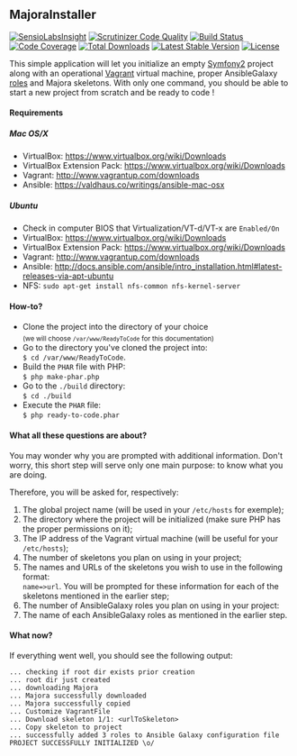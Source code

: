 MajoraInstaller
-----------------
[![SensioLabsInsight](https://insight.sensiolabs.com/projects/05ea6a83-c3b1-4851-a6d1-7d3d94a39bdf/mini.png)](https://insight.sensiolabs.com/projects/05ea6a83-c3b1-4851-a6d1-7d3d94a39bdf) [![Scrutinizer Code Quality](https://scrutinizer-ci.com/g/LinkValue/MajoraInstaller/badges/quality-score.png?b=master)](https://scrutinizer-ci.com/g/LinkValue/MajoraInstaller/?branch=master) [![Build Status](https://scrutinizer-ci.com/g/LinkValue/MajoraInstaller/badges/build.png?b=master)](https://scrutinizer-ci.com/g/LinkValue/MajoraInstaller/build-status/master) [![Code Coverage](https://scrutinizer-ci.com/g/LinkValue/MajoraInstaller/badges/coverage.png?b=master)](https://scrutinizer-ci.com/g/LinkValue/MajoraInstaller/?branch=master) [![Total Downloads](https://poser.pugx.org/majora/installer/downloads)](https://packagist.org/packages/majora/installer) [![Latest Stable Version](https://poser.pugx.org/majora/installer/v/stable)](https://packagist.org/packages/majora/installer) [![License](https://poser.pugx.org/majora/installer/license)](https://packagist.org/packages/majora/installer)

This simple application will let you initialize an empty [Symfony2](https://symfony.com/) project along with an operational [Vagrant](https://www.vagrantup.com/) virtual machine, proper AnsibleGalaxy [roles](https://galaxy.ansible.com/) and Majora skeletons.
With only one command, you should be able to start a new project from scratch and be ready to code !

#### Requirements

##### Mac OS/X

* VirtualBox: https://www.virtualbox.org/wiki/Downloads
* VirtualBox Extension Pack: https://www.virtualbox.org/wiki/Downloads
* Vagrant: http://www.vagrantup.com/downloads
* Ansible: https://valdhaus.co/writings/ansible-mac-osx

##### Ubuntu

* Check in computer BIOS that Virtualization/VT-d/VT-x are `Enabled/On`
* VirtualBox: https://www.virtualbox.org/wiki/Downloads
* VirtualBox Extension Pack: https://www.virtualbox.org/wiki/Downloads
* Vagrant: http://www.vagrantup.com/downloads
* Ansible: http://docs.ansible.com/ansible/intro_installation.html#latest-releases-via-apt-ubuntu
* NFS: `sudo apt-get install nfs-common nfs-kernel-server`

#### How-to? ####
* Clone the project into the directory of your choice <br/> <sub>(we will choose `/var/www/ReadyToCode` for this documentation)</sub>
* Go to the directory you've cloned the project into:<br/>`$ cd /var/www/ReadyToCode`.
* Build the `PHAR` file with PHP:<br/>`$ php make-phar.php`
* Go to the `./build` directory:<br/>`$ cd ./build`
* Execute the `PHAR` file:<br/>`$ php ready-to-code.phar`

#### What all these questions are about? ####
You may wonder why you are prompted with additional information. Don't worry, this short step will serve only one main purpose: to know what you are doing.

Therefore, you will be asked for, respectively:

1. The global project name (will be used in your `/etc/hosts` for exemple);
2. The directory where the project will be initialized (make sure PHP has the proper permissions on it);
3. The IP address of the Vagrant virtual machine (will be useful for your `/etc/hosts`);
4. The number of skeletons you plan on using in your project;
4.  The names and URLs of the skeletons you wish to use in the following format:<br/>`name=>url`. You will be prompted for these information for each of the skeletons mentioned in the earlier step;
5. The number of AnsibleGalaxy roles you plan on using in your project:
6. The name of each AnsibleGalaxy roles as mentioned in the earlier step.

#### What now? ####
If everything went well, you should see the following output:

    ... checking if root dir exists prior creation
    ... root dir just created
    ... downloading Majora
    ... Majora successfully downloaded
    ... Majora successfully copied
    ... Customize VagrantFile
    ... Download skeleton 1/1: <urlToSkeleton>
    ... Copy skeleton to project 
    ... successfully added 3 roles to Ansible Galaxy configuration file
    PROJECT SUCCESSFULLY INITIALIZED \o/
